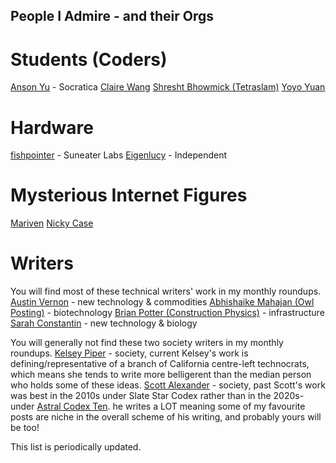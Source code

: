 ## People I Admire - and their Orgs

# Students (Coders)
[Anson Yu](https://ansonyu.me/) - Socratica
[Claire Wang](https://www.clairebookworm.com/) 
[Shresht Bhowmick (Tetraslam)](https://www.tetraslam.world/)
[Yoyo Yuan](https://exanova.mmm.page/)

# Hardware
[fishpointer](https://publish.obsidian.md/suneater/Welcome+to+the+Suneater+Labs+Vault) - Suneater Labs
[Eigenlucy](https://eigenlucy.com/) - Independent

# Mysterious Internet Figures
[Mariven](https://n.cohomology.group/)
[Nicky Case](https://ncase.me/)

# Writers
You will find most of these technical writers' work in my monthly roundups.
[Austin Vernon](https://austinvernon.site/) - new technology & commodities
[Abhishaike Mahajan (Owl Posting)](https://www.owlposting.com/) - biotechnology
[Brian Potter (Construction Physics)](https://ifp.org/author/brian-potter/) - infrastructure
[Sarah Constantin](https://www.sarah-constantin.org/writing) - new technology & biology

You will generally not find these two society writers in my monthly roundups.
[Kelsey Piper](https://x.com/KelseyTuoc) - society, current
Kelsey's work is defining/representative of a branch of California centre-left technocrats, which means she tends to write more belligerent than the median person who holds some of these ideas.
[Scott Alexander](https://slatestarcodex.com/top-posts/) - society, past
Scott's work was best in the 2010s under Slate Star Codex rather than in the 2020s- under [Astral Codex Ten](https://www.astralcodexten.com/). he writes a LOT meaning some of my favourite posts are niche in the overall scheme of his writing, and probably yours will be too!


This list is periodically updated.
